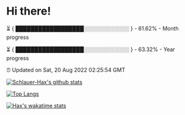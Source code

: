# Hi there!

⏳ { ██████████████████░░░░░░░░░░░░ } - 61.62% - Month progress

⏳ { ██████████████████░░░░░░░░░░░░ } - 63.32% - Year progress

⏰ Updated on Sat, 20 Aug 2022 02:25:54 GMT


[![Schlauer-Hax's github stats](https://github-readme-stats.vercel.app/api?username=Schlauer-Hax&show_icons=true&theme=dark&count_private=true)](https://github.com/Schlauer-Hax)


[![Top Langs](https://github-readme-stats.vercel.app/api/top-langs/?username=Schlauer-Hax&layout=compact&theme=dark)](https://github.com/Schlauer-Hax?tab=repositories)


[![Hax's wakatime stats](https://github-readme-stats.vercel.app/api/wakatime?username=Hax&theme=dark)](https://wakatime.com/@Hax)


